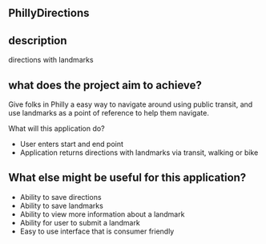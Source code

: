 ## PhillyDirections
description 
---
directions with landmarks

what does the project aim to achieve?
---
Give folks in Philly a easy way to navigate around using public transit, and use landmarks as a point of reference to help them navigate.

What will this application do?

* User enters start and end point
* Application returns directions with landmarks via transit, walking or bike

What else might be useful for this application?
---
* Ability to save directions
* Ability to save landmarks
* Ability to view more information about a landmark
* Ability for user to submit a landmark
* Easy to use interface that is consumer friendly 

